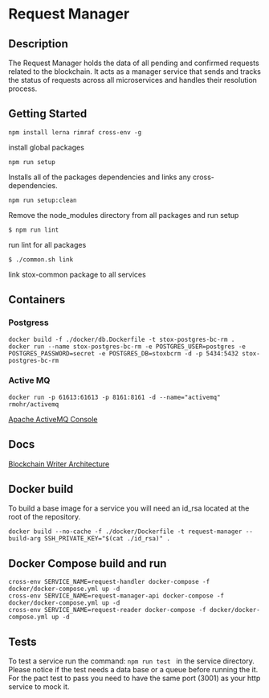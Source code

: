 # Request Manager

## Description
The Request Manager holds the data of all pending and confirmed requests related to the
blockchain. It acts as a manager service that sends and tracks the status of requests across all
microservices and handles their resolution process.

## Getting Started

`npm install lerna rimraf cross-env -g`

install global packages

```npm run setup```

Installs all of the packages dependencies and links any cross-dependencies.

```npm run setup:clean```

Remove the node_modules directory from all packages and run setup

```$ npm run lint```

run lint for all packages

`$ ./common.sh link`

link stox-common package to all services

## Containers

### Postgress
```
docker build -f ./docker/db.Dockerfile -t stox-postgres-bc-rm .
docker run --name stox-postgres-bc-rm -e POSTGRES_USER=postgres -e POSTGRES_PASSWORD=secret -e POSTGRES_DB=stoxbcrm -d -p 5434:5432 stox-postgres-bc-rm
```

### Active MQ
```
docker run -p 61613:61613 -p 8161:8161 -d --name="activemq" rmohr/activemq
```
[Apache ActiveMQ Console](http://localhost:8161)

## Docs
[Blockchain Writer Architecture](https://docs.google.com/document/d/1eXrxDFgjDl-2No22om8vesqGhU7iGtw8iDSuN3VoHJ4/edit#heading=h.jsy3plhn9pv8)

## Docker build
To build a base image for a service you will need an id_rsa located at the root of the repository.
```
docker build --no-cache -f ./docker/Dockerfile -t request-manager --build-arg SSH_PRIVATE_KEY="$(cat ./id_rsa)" .
```

## Docker Compose build and run
```
cross-env SERVICE_NAME=request-handler docker-compose -f docker/docker-compose.yml up -d
cross-env SERVICE_NAME=request-manager-api docker-compose -f docker/docker-compose.yml up -d
cross-env SERVICE_NAME=request-reader docker-compose -f docker/docker-compose.yml up -d
```

## Tests
To test a service run the command: ``` npm run test  ``` 
in the service directory. Please notice if the test needs a data base 
or a queue before running the it. For the pact test to pass you need to
have the same port (3001) as your http service to mock it.
